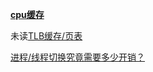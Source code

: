 **[cpu缓存](https://mp.weixin.qq.com/s/PQTuFZO51an6OAe3WX4BVw)**

未读[TLB缓存/页表](https://mp.weixin.qq.com/s/mssTS3NN7-w2df1vhYSuYw)

[进程/线程切换究竟需要多少开销？](https://mp.weixin.qq.com/s/uq5s5vwk5vtPOZ30sfNsOg)